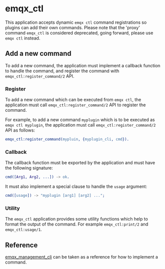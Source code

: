 # emqx_ctl

This application accepts dynamic `emqx ctl` command registrations so plugins can add their own commands.
Please note that the 'proxy' command `emqx_ctl` is considered deprecated, going forward, please use `emqx ctl` instead.

## Add a new command

To add a new command, the application must implement a callback function to handle the command, and register the command with `emqx_ctl:register_command/2` API.

### Register

To add a new command which can be executed from `emqx ctl`, the application must call `emqx_ctl:register_command/2` API to register the command.

For example, to add a new command `myplugin` which is to be executed as `emqx ctl myplugin`, the application must call `emqx_ctl:register_command/2` API as follows:

```erlang
emqx_ctl:register_command(mypluin, {myplugin_cli, cmd}).
```

### Callback

The callback function must be exported by the application and must have the following signature:

```erlang
cmd([Arg1, Arg2, ...]) -> ok.
```

It must also implement a special clause to handle the `usage` argument:

```erlang
cmd([usage]) -> "myplugin [arg1] [arg2] ...";
```

### Utility

The `emqx_ctl` application provides some utility functions which help to format the output of the command.
For example `emqx_ctl:print/2` and `emqx_ctl:usage/1`.

## Reference

[emqx_management_cli](../emqx_management/src/emqx_mgmt_cli.erl) can be taken as a reference for how to implement a command.
